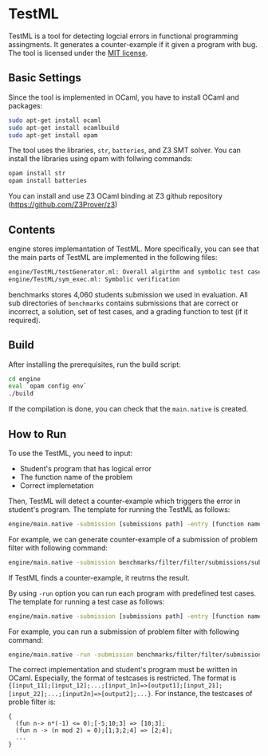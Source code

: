 # TestML

TestML is a tool for detecting logcial errors in functional programming assingments.
It generates a counter-example if it given a program with bug.
The tool is licensed under the [MIT license](LICENSE.txt).

## Basic Settings

Since the tool is implemented in OCaml, you have to install OCaml and packages:

```bash
sudo apt-get install ocaml
sudo apt-get install ocamlbuild
sudo apt-get install opam
```

The tool uses the libraries, ``str``, ``batteries``, and Z3 SMT solver.
You can install the libraries using opam with follwing commands:

```bash
opam install str
opam install batteries
```

You can install and use Z3 OCaml binding at Z3 github repository (https://github.com/Z3Prover/z3)

## Contents

engine stores implemantation of TestML. More specifically, you can see that the main parts of TestML are implemented in the following files:

```bash
engine/TestML/testGenerator.ml: Overall algirthm and symbolic test case generation
engine/TestML/sym_exec.ml: Symbolic verification
```

benchmarks stores 4,060 students submission we used in evaluation. All sub directories of ``benchmarks`` contains submissions that are correct or incorrect, a solution, set of test cases, and a grading function to test (if it required).

## Build

After installing the prerequisites, run the build script:

```bash
cd engine
eval `opam config env`
./build
```

If the compilation is done, you can check that the ``main.native`` is created.

## How to Run

To use the TestML, you need to input:

 - Student's program that has logical error
 - The function name of the problem
 - Correct implemetation

Then, TestML will detect a counter-example which triggers the error in student's program.
The template for running the TestML as follows:

```bash
engine/main.native -submission [submissions path] -entry [function name] -solution [solution path]
```

For example, we can generate counter-example of a submission of problem filter with following command:

```bash
engine/main.native -submission benchmarks/filter/filter/submissions/sub10.ml -entry filter -solution benchmarks/filter/filter/sol.ml
`````

If TestML finds a counter-example, it reutrns the result.

By using ``-run`` option you can run each program with predefined test cases. 
The template for running a test case as follows:

```bash
engine/main.native -submission [submissions path] -entry [function name] -testcases [testcase path]
```

For example, you can run a submission of problem filter with following command:

```bash
engine/main.native -run -submission benchmarks/filter/filter/submissions/sub1.ml -entry filter -testcases benchmarks/filter/filter/testcases
```

The correct implementation and student's program must be written in OCaml.
Especially, the format of testcases is restricted.
The format is ```{[input_11];[input_12];...;[input_1n]=>[output1];[input_21];[input_22];...;[input2n]=>[output2];...}```.
For instance, the testcases of proble filter is:
```
{
  (fun n-> n*(-1) <= 0);[-5;10;3] => [10;3];
  (fun n -> (n mod 2) = 0);[1;3;2;4] => [2;4];
  ...
}
```
